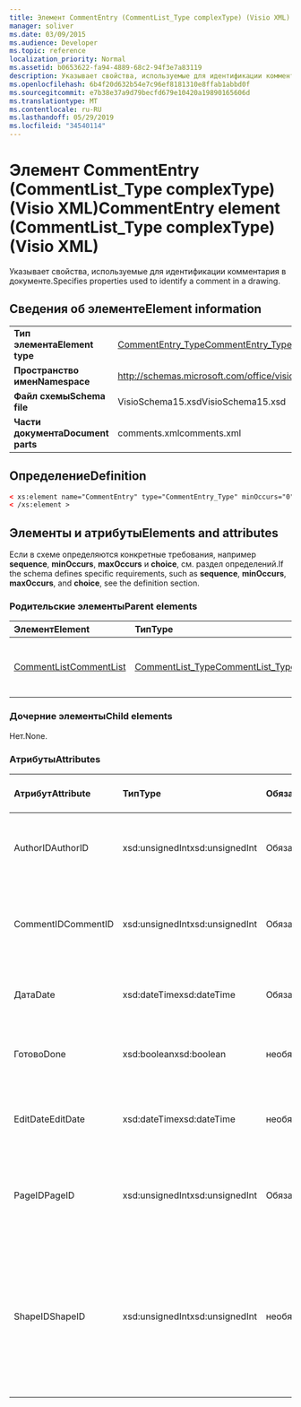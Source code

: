 ```yaml
---
title: Элемент CommentEntry (CommentList_Type complexType) (Visio XML)
manager: soliver
ms.date: 03/09/2015
ms.audience: Developer
ms.topic: reference
localization_priority: Normal
ms.assetid: b0653622-fa94-4889-68c2-94f3e7a83119
description: Указывает свойства, используемые для идентификации комментария в документе.
ms.openlocfilehash: 6b4f20d632b54e7c96ef8181310e8ffab1abbd0f
ms.sourcegitcommit: e7b38e37a9d79becfd679e10420a19890165606d
ms.translationtype: MT
ms.contentlocale: ru-RU
ms.lasthandoff: 05/29/2019
ms.locfileid: "34540114"
---
```

# <a name="commententry-element-commentlist_type-complextype-visio-xml"></a><span data-ttu-id="efc70-103">Элемент CommentEntry (CommentList_Type complexType) (Visio XML)</span><span class="sxs-lookup"><span data-stu-id="efc70-103">CommentEntry element (CommentList_Type complexType) (Visio XML)</span></span>

<span data-ttu-id="efc70-104">Указывает свойства, используемые для идентификации комментария в документе.</span><span class="sxs-lookup"><span data-stu-id="efc70-104">Specifies properties used to identify a comment in a drawing.</span></span>
  
## <a name="element-information"></a><span data-ttu-id="efc70-105">Сведения об элементе</span><span class="sxs-lookup"><span data-stu-id="efc70-105">Element information</span></span>

|||
|:-----|:-----|
|<span data-ttu-id="efc70-106">**Тип элемента**</span><span class="sxs-lookup"><span data-stu-id="efc70-106">**Element type**</span></span> <br/> |[<span data-ttu-id="efc70-107">CommentEntry_Type</span><span class="sxs-lookup"><span data-stu-id="efc70-107">CommentEntry_Type</span></span>](commententry_type-complextypevisio-xml.md) <br/> |
|<span data-ttu-id="efc70-108">**Пространство имен**</span><span class="sxs-lookup"><span data-stu-id="efc70-108">**Namespace**</span></span> <br/> |http://schemas.microsoft.com/office/visio/2012/main  <br/> |
|<span data-ttu-id="efc70-109">**Файл схемы**</span><span class="sxs-lookup"><span data-stu-id="efc70-109">**Schema file**</span></span> <br/> |<span data-ttu-id="efc70-110">VisioSchema15.xsd</span><span class="sxs-lookup"><span data-stu-id="efc70-110">VisioSchema15.xsd</span></span>  <br/> |
|<span data-ttu-id="efc70-111">**Части документа**</span><span class="sxs-lookup"><span data-stu-id="efc70-111">**Document parts**</span></span> <br/> |<span data-ttu-id="efc70-112">comments.xml</span><span class="sxs-lookup"><span data-stu-id="efc70-112">comments.xml</span></span>  <br/> |
   
## <a name="definition"></a><span data-ttu-id="efc70-113">Определение</span><span class="sxs-lookup"><span data-stu-id="efc70-113">Definition</span></span>

```XML
< xs:element name="CommentEntry" type="CommentEntry_Type" minOccurs="0" maxOccurs="unbounded" >
< /xs:element >
```

## <a name="elements-and-attributes"></a><span data-ttu-id="efc70-114">Элементы и атрибуты</span><span class="sxs-lookup"><span data-stu-id="efc70-114">Elements and attributes</span></span>

<span data-ttu-id="efc70-115">Если в схеме определяются конкретные требования, например **sequence**, **minOccurs**, **maxOccurs** и **choice**, см. раздел определений.</span><span class="sxs-lookup"><span data-stu-id="efc70-115">If the schema defines specific requirements, such as **sequence**, **minOccurs**, **maxOccurs**, and **choice**, see the definition section.</span></span> 
  
### <a name="parent-elements"></a><span data-ttu-id="efc70-116">Родительские элементы</span><span class="sxs-lookup"><span data-stu-id="efc70-116">Parent elements</span></span>

|<span data-ttu-id="efc70-117">**Элемент**</span><span class="sxs-lookup"><span data-stu-id="efc70-117">**Element**</span></span>|<span data-ttu-id="efc70-118">**Тип**</span><span class="sxs-lookup"><span data-stu-id="efc70-118">**Type**</span></span>|<span data-ttu-id="efc70-119">**Описание**</span><span class="sxs-lookup"><span data-stu-id="efc70-119">**Description**</span></span>|
|:-----|:-----|:-----|
|[<span data-ttu-id="efc70-120">CommentList</span><span class="sxs-lookup"><span data-stu-id="efc70-120">CommentList</span></span>](commentlist-element-comments_type-complextypevisio-xml.md) <br/> |[<span data-ttu-id="efc70-121">CommentList_Type</span><span class="sxs-lookup"><span data-stu-id="efc70-121">CommentList_Type</span></span>](commentlist_type-complextypevisio-xml.md) <br/> |<span data-ttu-id="efc70-122">Указывает комментарии в документе.</span><span class="sxs-lookup"><span data-stu-id="efc70-122">Specifies the comments in a drawing.</span></span>  <br/> |
   
### <a name="child-elements"></a><span data-ttu-id="efc70-123">Дочерние элементы</span><span class="sxs-lookup"><span data-stu-id="efc70-123">Child elements</span></span>

<span data-ttu-id="efc70-124">Нет.</span><span class="sxs-lookup"><span data-stu-id="efc70-124">None.</span></span>
  
### <a name="attributes"></a><span data-ttu-id="efc70-125">Атрибуты</span><span class="sxs-lookup"><span data-stu-id="efc70-125">Attributes</span></span>

|<span data-ttu-id="efc70-126">**Атрибут**</span><span class="sxs-lookup"><span data-stu-id="efc70-126">**Attribute**</span></span>|<span data-ttu-id="efc70-127">**Тип**</span><span class="sxs-lookup"><span data-stu-id="efc70-127">**Type**</span></span>|<span data-ttu-id="efc70-128">**Обязательный**</span><span class="sxs-lookup"><span data-stu-id="efc70-128">**Required**</span></span>|<span data-ttu-id="efc70-129">**Описание**</span><span class="sxs-lookup"><span data-stu-id="efc70-129">**Description**</span></span>|<span data-ttu-id="efc70-130">**Возможные значения**</span><span class="sxs-lookup"><span data-stu-id="efc70-130">**Possible values**</span></span>|
|:-----|:-----|:-----|:-----|:-----|
|<span data-ttu-id="efc70-131">AuthorID</span><span class="sxs-lookup"><span data-stu-id="efc70-131">AuthorID</span></span>  <br/> |<span data-ttu-id="efc70-132">xsd:unsignedInt</span><span class="sxs-lookup"><span data-stu-id="efc70-132">xsd:unsignedInt</span></span>  <br/> |<span data-ttu-id="efc70-133">Обязательный</span><span class="sxs-lookup"><span data-stu-id="efc70-133">required</span></span>  <br/> |<span data-ttu-id="efc70-134">Одно основанное на значении, идентифицирует автора.</span><span class="sxs-lookup"><span data-stu-id="efc70-134">A one-based value that identifies the author.</span></span>  <br/> |<span data-ttu-id="efc70-135">Значения типа xsd:unsignedInt.</span><span class="sxs-lookup"><span data-stu-id="efc70-135">Values of the xsd:unsignedInt type.</span></span>  <br/> |
|<span data-ttu-id="efc70-136">CommentID</span><span class="sxs-lookup"><span data-stu-id="efc70-136">CommentID</span></span>  <br/> |<span data-ttu-id="efc70-137">xsd:unsignedInt</span><span class="sxs-lookup"><span data-stu-id="efc70-137">xsd:unsignedInt</span></span>  <br/> |<span data-ttu-id="efc70-138">Обязательный</span><span class="sxs-lookup"><span data-stu-id="efc70-138">required</span></span>  <br/> |<span data-ttu-id="efc70-139">Уникальное значение, идентифицирует комментарий на странице рисования.</span><span class="sxs-lookup"><span data-stu-id="efc70-139">A unique value that identifies the comment in a drawing page.</span></span>  <br/> |<span data-ttu-id="efc70-140">Значения типа xsd:unsignedInt.</span><span class="sxs-lookup"><span data-stu-id="efc70-140">Values of the xsd:unsignedInt type.</span></span>  <br/> |
|<span data-ttu-id="efc70-141">Дата</span><span class="sxs-lookup"><span data-stu-id="efc70-141">Date</span></span>  <br/> |<span data-ttu-id="efc70-142">xsd:dateTime</span><span class="sxs-lookup"><span data-stu-id="efc70-142">xsd:dateTime</span></span>  <br/> |<span data-ttu-id="efc70-143">Обязательный</span><span class="sxs-lookup"><span data-stu-id="efc70-143">required</span></span>  <br/> |<span data-ttu-id="efc70-144">Указывает, когда был создан комментарий.</span><span class="sxs-lookup"><span data-stu-id="efc70-144">Specifies when a comment was created.</span></span>  <br/> |<span data-ttu-id="efc70-145">Значения типа xsd:dateTime.</span><span class="sxs-lookup"><span data-stu-id="efc70-145">Values of the xsd:dateTime type.</span></span>  <br/> |
|<span data-ttu-id="efc70-146">Готово</span><span class="sxs-lookup"><span data-stu-id="efc70-146">Done</span></span>  <br/> |<span data-ttu-id="efc70-147">xsd:boolean</span><span class="sxs-lookup"><span data-stu-id="efc70-147">xsd:boolean</span></span>  <br/> |<span data-ttu-id="efc70-148">необязательный</span><span class="sxs-lookup"><span data-stu-id="efc70-148">optional</span></span>  <br/> |<span data-ttu-id="efc70-149">Указывает текущее состояние комментария.</span><span class="sxs-lookup"><span data-stu-id="efc70-149">Specifies the current state of the comment.</span></span>  <br/> |<span data-ttu-id="efc70-150">Значения типа xsd:boolean.</span><span class="sxs-lookup"><span data-stu-id="efc70-150">Values of the xsd:boolean type.</span></span>  <br/> |
|<span data-ttu-id="efc70-151">EditDate</span><span class="sxs-lookup"><span data-stu-id="efc70-151">EditDate</span></span>  <br/> |<span data-ttu-id="efc70-152">xsd:dateTime</span><span class="sxs-lookup"><span data-stu-id="efc70-152">xsd:dateTime</span></span>  <br/> |<span data-ttu-id="efc70-153">необязательный</span><span class="sxs-lookup"><span data-stu-id="efc70-153">optional</span></span>  <br/> |<span data-ttu-id="efc70-154">Указывает время последнего изменения комментария.</span><span class="sxs-lookup"><span data-stu-id="efc70-154">Specifies when a comment was last changed.</span></span>  <br/> |<span data-ttu-id="efc70-155">Значения типа xsd:dateTime.</span><span class="sxs-lookup"><span data-stu-id="efc70-155">Values of the xsd:dateTime type.</span></span>  <br/> |
|<span data-ttu-id="efc70-156">PageID</span><span class="sxs-lookup"><span data-stu-id="efc70-156">PageID</span></span>  <br/> |<span data-ttu-id="efc70-157">xsd:unsignedInt</span><span class="sxs-lookup"><span data-stu-id="efc70-157">xsd:unsignedInt</span></span>  <br/> |<span data-ttu-id="efc70-158">Обязательный</span><span class="sxs-lookup"><span data-stu-id="efc70-158">required</span></span>  <br/> |<span data-ttu-id="efc70-159">Значение, определяя страницу рисования, на которую указывает комментарий.</span><span class="sxs-lookup"><span data-stu-id="efc70-159">A value that identifies the drawing page the comment is on.</span></span>  <br/> |<span data-ttu-id="efc70-160">Значения типа xsd:unsignedInt.</span><span class="sxs-lookup"><span data-stu-id="efc70-160">Values of the xsd:unsignedInt type.</span></span>  <br/> |
|<span data-ttu-id="efc70-161">ShapeID</span><span class="sxs-lookup"><span data-stu-id="efc70-161">ShapeID</span></span>  <br/> |<span data-ttu-id="efc70-162">xsd:unsignedInt</span><span class="sxs-lookup"><span data-stu-id="efc70-162">xsd:unsignedInt</span></span>  <br/> |<span data-ttu-id="efc70-163">необязательный</span><span class="sxs-lookup"><span data-stu-id="efc70-163">optional</span></span>  <br/> |<span data-ttu-id="efc70-164">Значение, определяя фигуру, в которую добавлен комментарий.</span><span class="sxs-lookup"><span data-stu-id="efc70-164">A value that identifies the shape the comment is on.</span></span> <span data-ttu-id="efc70-165">Если shapeID не указан, комментарий ссылается на страницу рисования.</span><span class="sxs-lookup"><span data-stu-id="efc70-165">If no ShapeID is specified, the comment refers to the drawing page.</span></span>  <br/> |<span data-ttu-id="efc70-166">Значения типа xsd:unsignedInt.</span><span class="sxs-lookup"><span data-stu-id="efc70-166">Values of the xsd:unsignedInt type.</span></span>  <br/> |
   

